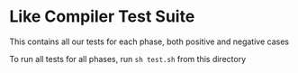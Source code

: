 # Like Compiler Test Suite

This contains all our tests for each phase, both positive and negative cases

To run all tests for all phases, run `sh test.sh` from this directory
